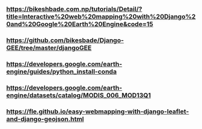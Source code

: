 ### https://bikeshbade.com.np/tutorials/Detail/?title=Interactive%20web%20mapping%20with%20Django%20and%20Google%20Earth%20Engine&code=15

### https://github.com/bikesbade/Django-GEE/tree/master/djangoGEE

### https://developers.google.com/earth-engine/guides/python_install-conda

### https://developers.google.com/earth-engine/datasets/catalog/MODIS_006_MOD13Q1

### https://fle.github.io/easy-webmapping-with-django-leaflet-and-django-geojson.html

